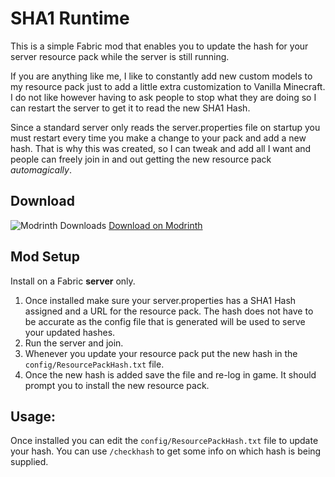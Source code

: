 
# SHA1 Runtime

This is a simple Fabric mod that enables you to update the hash for your server resource pack while the server is still running.

If you are anything like me, I like to constantly add new custom models to my resource pack just to add a little extra customization to Vanilla Minecraft. I do not like however having to ask people to stop what they are doing so I can restart the server to get it to read the new SHA1 Hash.

Since a standard server only reads the server.properties file on startup you must restart every time you make a change to your pack and add a new hash. That is why this was created, so I can tweak and add all I want and people can freely join in and out getting the new resource pack *automagically*.
## Download
![Modrinth Downloads](https://img.shields.io/modrinth/dt/YoRtMPzM?color=modrinth&logo=modrinth) [Download on Modrinth](https://modrinth.com/mod/sha1runtime)

## Mod Setup

Install on a Fabric __server__ only.

1. Once installed make sure your server.properties has a SHA1 Hash assigned and a URL for the resource pack. The hash does not have to be accurate as the config file that is generated will be used to serve your updated hashes.
2. Run the server and join.
3. Whenever you update your resource pack put the new hash in the `config/ResourcePackHash.txt` file.
4. Once the new hash is added save the file and re-log in game. It should prompt you to install the new resource pack.

## Usage:

Once installed you can edit the `config/ResourcePackHash.txt` file to update your hash.
You can use `/checkhash` to get some info on which hash is being supplied.